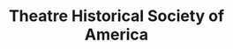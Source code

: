 ---
layout: repo
title: "Theatre Historical Society of America"
id: 14561
permalink: repos/14561/
---